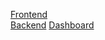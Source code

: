 [Frontend](https://github.com/BakkarxDjaber/Ecommerce-Front)  
[Backend](https://github.com/BakkarxDjaber/Ecommerce-Back)
[Dashboard](https://github.com/BakkarxDjaber/Ecommerce-Admin)
